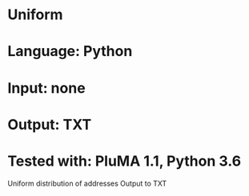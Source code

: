 # Uniform
# Language: Python
# Input: none
# Output: TXT
# Tested with: PluMA 1.1, Python 3.6

Uniform distribution of addresses
Output to TXT
